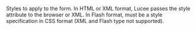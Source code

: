 Styles to apply to the form. In HTML or XML format,
            Lucee passes the style attribute to the browser
            or XML. In Flash format, must be a style specification
            in CSS format (XML and Flash type not supported).